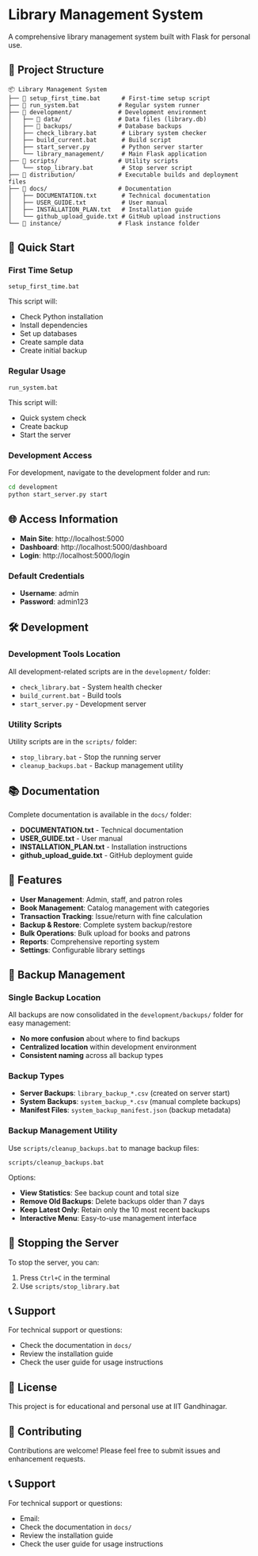 # Library Management System

A comprehensive library management system built with Flask for personal use.

## 📁 Project Structure

```
📦 Library Management System
├── 📄 setup_first_time.bat      # First-time setup script
├── 📄 run_system.bat           # Regular system runner
├── 📁 development/             # Development environment
│   ├── 📁 data/                # Data files (library.db)
│   ├── 📁 backups/             # Database backups
│   ├── check_library.bat       # Library system checker
│   ├── build_current.bat       # Build script
│   ├── start_server.py         # Python server starter
│   └── library_management/     # Main Flask application
├── 📁 scripts/                 # Utility scripts
│   └── stop_library.bat        # Stop server script
├── 📁 distribution/            # Executable builds and deployment files
├── 📁 docs/                    # Documentation
│   ├── DOCUMENTATION.txt       # Technical documentation
│   ├── USER_GUIDE.txt          # User manual
│   ├── INSTALLATION_PLAN.txt   # Installation guide
│   └── github_upload_guide.txt # GitHub upload instructions
└── 📁 instance/                # Flask instance folder
```

## 🚀 Quick Start

### First Time Setup
```batch
setup_first_time.bat
```
This script will:
- Check Python installation
- Install dependencies
- Set up databases
- Create sample data
- Create initial backup

### Regular Usage
```batch
run_system.bat
```
This script will:
- Quick system check
- Create backup
- Start the server

### Development Access
For development, navigate to the development folder and run:
```bash
cd development
python start_server.py start
```

## 🌐 Access Information

- **Main Site**: http://localhost:5000
- **Dashboard**: http://localhost:5000/dashboard
- **Login**: http://localhost:5000/login

### Default Credentials
- **Username**: admin
- **Password**: admin123

## 🛠️ Development

### Development Tools Location
All development-related scripts are in the `development/` folder:
- `check_library.bat` - System health checker
- `build_current.bat` - Build tools
- `start_server.py` - Development server

### Utility Scripts
Utility scripts are in the `scripts/` folder:
- `stop_library.bat` - Stop the running server
- `cleanup_backups.bat` - Backup management utility

## 📚 Documentation

Complete documentation is available in the `docs/` folder:
- **DOCUMENTATION.txt** - Technical documentation
- **USER_GUIDE.txt** - User manual
- **INSTALLATION_PLAN.txt** - Installation instructions
- **github_upload_guide.txt** - GitHub deployment guide

## 🔧 Features

- **User Management**: Admin, staff, and patron roles
- **Book Management**: Catalog management with categories
- **Transaction Tracking**: Issue/return with fine calculation
- **Backup & Restore**: Complete system backup/restore
- **Bulk Operations**: Bulk upload for books and patrons
- **Reports**: Comprehensive reporting system
- **Settings**: Configurable library settings

## 💾 Backup Management

### Single Backup Location
All backups are now consolidated in the `development/backups/` folder for easy management:
- **No more confusion** about where to find backups
- **Centralized location** within development environment
- **Consistent naming** across all backup types

### Backup Types
- **Server Backups**: `library_backup_*.csv` (created on server start)
- **System Backups**: `system_backup_*.csv` (manual complete backups)
- **Manifest Files**: `system_backup_manifest.json` (backup metadata)

### Backup Management Utility
Use `scripts/cleanup_backups.bat` to manage backup files:
```batch
scripts/cleanup_backups.bat
```
Options:
- **View Statistics**: See backup count and total size
- **Remove Old Backups**: Delete backups older than 7 days
- **Keep Latest Only**: Retain only the 10 most recent backups
- **Interactive Menu**: Easy-to-use management interface

## 🛑 Stopping the Server

To stop the server, you can:
1. Press `Ctrl+C` in the terminal
2. Use `scripts/stop_library.bat`

## 📞 Support

For technical support or questions:
- Check the documentation in `docs/`
- Review the installation guide
- Check the user guide for usage instructions

## 📄 License

This project is for educational and personal use at IIT Gandhinagar.

## 🤝 Contributing

Contributions are welcome! Please feel free to submit issues and enhancement requests.

## 📞 Support

For technical support or questions:
- Email: 
- Check the documentation in `docs/`
- Review the installation guide
- Check the user guide for usage instructions
